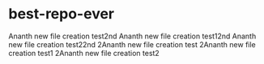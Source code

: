 # best-repo-ever
Ananth new file creation test2nd
Ananth new file creation test12nd
Ananth new file creation test22nd
2Ananth new file creation test
2Ananth new file creation test1
2Ananth new file creation test2
